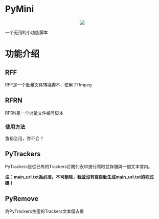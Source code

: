 # PyMini
<div align=center><img src="https://count.getloli.com/get/@PyMiniForPhishinQi?theme=asoul"></div>  

一个无用的小功能脚本

# 功能介绍

## RFF
RFF是一个批量文件转换脚本，使用了ffmpeg

## RFRN
RFRN是一个批量文件编号脚本

### 使用方法
鱼都会用，你不会？

## PyTrackers
PyTrackers是從已有的Trackers訂閲列表中進行爬取並存儲與一個文本儅内。

**注：main_url.txt為必須，不可刪除，我並沒有寫自動生成main_url.txt的程式碼！**

## PyRemove
為PyTrackers生產的Trackers文本儅去重
